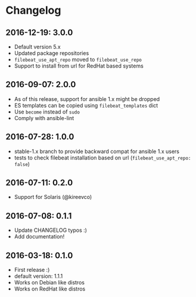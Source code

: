 # Changelog

## 2016-12-19: 3.0.0
  - Default version 5.x
  - Updated package repositories 
  - `filebeat_use_apt_repo` moved to `filebeat_use_repo`
  - Support to install from url for RedHat based systems

## 2016-09-07: 2.0.0
  - As of this release, support for ansible 1.x might be dropped
  - ES templates can be copied using `filebeat_templates` dict
  - Use `become` instead of `sudo`
  - Comply with ansible-lint

## 2016-07-28: 1.0.0
  - stable-1.x branch to provide backward compat for ansible 1.x users
  - tests to check filebeat installation based on url 
    (`filebeat_use_apt_repo: false`)

## 2016-07-11: 0.2.0
  - Support for Solaris (@kireevco)

## 2016-07-08: 0.1.1
  - Update CHANGELOG typos :)
  - Add documentation!

## 2016-03-18: 0.1.0

  - First release :)
  - default version: 1.1.1
  - Works on Debian like distros
  - Works on RedHat like distros

